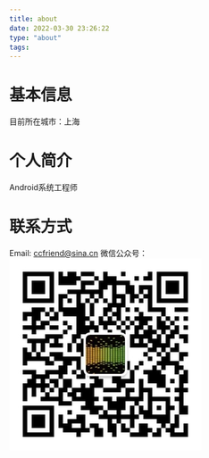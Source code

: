```yaml
---
title: about
date: 2022-03-30 23:26:22
type: "about"
tags:
---
```


# 基本信息
目前所在城市：上海

# 个人简介
Android系统工程师

# 联系方式
Email: ccfriend@sina.cn
微信公众号：
![img](../images/wechat_channel.jpg)